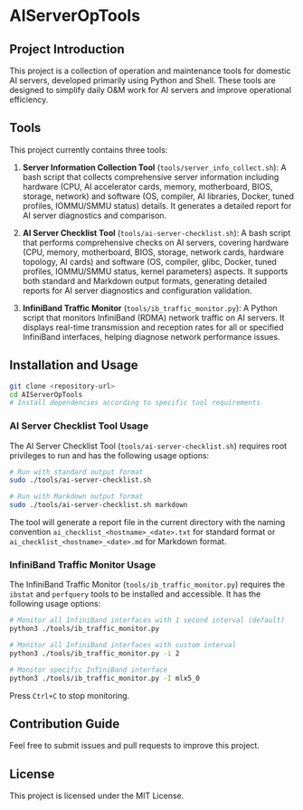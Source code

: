 # AIServerOpTools

## Project Introduction

This project is a collection of operation and maintenance tools for domestic AI servers, developed primarily using Python and Shell. These tools are designed to simplify daily O&M work for AI servers and improve operational efficiency.

## Tools

This project currently contains three tools:

1. **Server Information Collection Tool** (`tools/server_info_collect.sh`): A bash script that collects comprehensive server information including hardware (CPU, AI accelerator cards, memory, motherboard, BIOS, storage, network) and software (OS, compiler, AI libraries, Docker, tuned profiles, IOMMU/SMMU status) details. It generates a detailed report for AI server diagnostics and comparison.

2. **AI Server Checklist Tool** (`tools/ai-server-checklist.sh`): A bash script that performs comprehensive checks on AI servers, covering hardware (CPU, memory, motherboard, BIOS, storage, network cards, hardware topology, AI cards) and software (OS, compiler, glibc, Docker, tuned profiles, IOMMU/SMMU status, kernel parameters) aspects. It supports both standard and Markdown output formats, generating detailed reports for AI server diagnostics and configuration validation.

3. **InfiniBand Traffic Monitor** (`tools/ib_traffic_monitor.py`): A Python script that monitors InfiniBand (RDMA) network traffic on AI servers. It displays real-time transmission and reception rates for all or specified InfiniBand interfaces, helping diagnose network performance issues.

## Installation and Usage

```bash
git clone <repository-url>
cd AIServerOpTools
# Install dependencies according to specific tool requirements
```

### AI Server Checklist Tool Usage

The AI Server Checklist Tool (`tools/ai-server-checklist.sh`) requires root privileges to run and has the following usage options:

```bash
# Run with standard output format
sudo ./tools/ai-server-checklist.sh

# Run with Markdown output format
sudo ./tools/ai-server-checklist.sh markdown
```

The tool will generate a report file in the current directory with the naming convention `ai_checklist_<hostname>_<date>.txt` for standard format or `ai_checklist_<hostname>_<date>.md` for Markdown format.

### InfiniBand Traffic Monitor Usage

The InfiniBand Traffic Monitor (`tools/ib_traffic_monitor.py`) requires the `ibstat` and `perfquery` tools to be installed and accessible. It has the following usage options:

```bash
# Monitor all InfiniBand interfaces with 1 second interval (default)
python3 ./tools/ib_traffic_monitor.py

# Monitor all InfiniBand interfaces with custom interval
python3 ./tools/ib_traffic_monitor.py -i 2

# Monitor specific InfiniBand interface
python3 ./tools/ib_traffic_monitor.py -I mlx5_0
```

Press `Ctrl+C` to stop monitoring.

## Contribution Guide

Feel free to submit issues and pull requests to improve this project.

## License

This project is licensed under the MIT License.